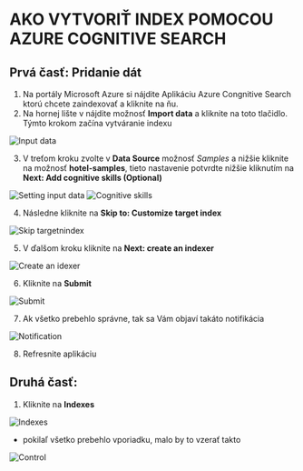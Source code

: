 # AKO VYTVORIŤ INDEX POMOCOU AZURE COGNITIVE SEARCH


## Prvá časť: Pridanie dát

1. Na portály Microsoft Azure si nájdite Aplikáciu Azure Congnitive Search ktorú chcete zaindexovať a kliknite na ňu. 
2. Na hornej lište v nájdite možnosť **Import data** a kliknite na toto tlačidlo. Týmto krokom začína vytváranie indexu

![Input data](https://github.com/michal552703/Vedecky-projekt/blob/main/tutorials/img/creat_input_data.png)

3. V treťom kroku zvolte v **Data Source** možnosť _Samples_ a nižšie kliknite na možnosť **hotel-samples**, tieto nastavenie potvrdte nižšie kliknutím na 
**Next: Add cognitive skills (Optional)**

![Setting input data](https://github.com/michal552703/Vedecky-projekt/blob/main/tutorials/img/settong_input_data.png)
![Cognitive skills](https://github.com/michal552703/Vedecky-projekt/blob/main/tutorials/img/cognitive_skills.png)

4. Následne kliknite na **Skip to: Customize target index**

![Skip targetnindex](https://github.com/michal552703/Vedecky-projekt/blob/main/tutorials/img/skip_target_index.png)

5. V ďalšom kroku kliknite na **Next: create an indexer**

![Create an idexer](https://github.com/michal552703/Vedecky-projekt/blob/main/tutorials/img/create_an_indexer.png)

6. Kliknite na **Submit**

![Submit](https://github.com/michal552703/Vedecky-projekt/blob/main/tutorials/img/submit.png)

7. Ak všetko prebehlo správne, tak sa Vám objaví takáto notifikácia

![Notification](https://github.com/michal552703/Vedecky-projekt/blob/main/tutorials/img/notification_2.png)

8. Refresnite aplikáciu 


## Druhá časť:

1. Kliknite na **Indexes**

![Indexes](https://github.com/michal552703/Vedecky-projekt/blob/main/tutorials/img/indexes.png)

- pokilaľ všetko prebehlo vporiadku, malo by to vzerať takto

![Control](https://github.com/michal552703/Vedecky-projekt/blob/main/tutorials/img/control.png)
